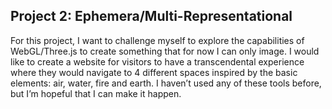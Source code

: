 Project 2: Ephemera/Multi-Representational
-----------------------------------------------
For this project, I want to challenge myself to explore the capabilities of WebGL/Three.js to create something that for now I can only image. I would like to create a website for visitors to have a transcendental experience where they would navigate to 4 different spaces inspired by the basic elements: air, water, fire and earth. I haven’t used any of these tools before, but I’m hopeful that I can make it happen.  
